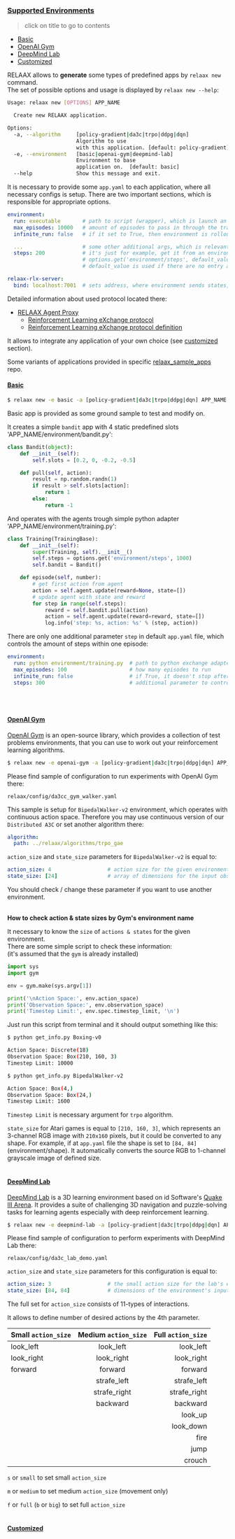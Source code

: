 ### [Supported Environments](../README.md#contents)
> click on title to go to contents
- [Basic](#basic)
- [OpenAI Gym](#openai-gym)
- [DeepMind Lab](#deepmind-lab)
- [Customized](#customized)

RELAAX allows to **generate** some types of predefined apps by `relaax new` command.  
The set of possible options and usage is displayed by `relaax new --help`:  
```bash
Usage: relaax new [OPTIONS] APP_NAME

  Create new RELAAX application.

Options:
  -a, --algorithm     [policy-gradient|da3c|trpo|ddpg|dqn]
                      Algorithm to use
                      with this application. [default: policy-gradient]
  -e, --environment   [basic|openai-gym|deepmind-lab] 
                      Environment to base
                      application on.  [default: basic]
  --help              Show this message and exit.
``` 

It is necessary to provide some `app.yaml` to each application, where all necessary configs is setup.
There are two important sections, which is responsible for appropriate options. 
```yaml
environment:
  run: executable       # path to script (wrapper), which is launch an environment or directly to some executable 
  max_episodes: 10000   # amount of episodes to pass in through the training
  infinite_run: false   # if it set to True, then environment is rollout infinitely

  ...                   # some other additional args, which is relevant to the environment or some run options
  steps: 200            # it's just for example, get it from an environment or wrapper by
                        # options.get('environment/steps', default_value)
                        # default_value is used if there are no entry at app.yaml 

relaax-rlx-server:
  bind: localhost:7001  # sets address, where environment sends states, rewards (terminals) and receives actions
```

Detailed information about used protocol located there:
- [RELAAX Agent Proxy](../README.md#relaax-agent-proxy)
    - [Reinforcement Learning eXchange protocol](../README.md#reinforcement-learning-exchange-protocol)
    - [Reinforcement Learning eXchange protocol definition](../README.md#reinforcement-learning-exchange-protocol-definition)

It allows to integrate any application of your own choice (see [customized](#customized) section).

Some variants of applications provided in specific [relaax_sample_apps](https://github.com/deeplearninc/relaax_sample_apps) repo.

#### [Basic](#supported-environments)

```bash
$ relaax new -e basic -a [policy-gradient|da3c|trpo|ddpg|dqn] APP_NAME
```

Basic app is provided as some ground sample to test and modify on.

It creates a simple `bandit` app with 4 static predefined slots 'APP_NAME/environment/bandit.py':
```python
class Bandit(object):
    def __init__(self):
        self.slots = [0.2, 0, -0.2, -0.5]

    def pull(self, action):
        result = np.random.randn(1)
        if result > self.slots[action]:
            return 1
        else:
            return -1
```

And operates with the agents trough simple python adapter 'APP_NAME/environment/training.py':
```python
class Training(TrainingBase):
    def __init__(self):
        super(Training, self).__init__()
        self.steps = options.get('environment/steps', 1000)
        self.bandit = Bandit()

    def episode(self, number):
        # get first action from agent
        action = self.agent.update(reward=None, state=[])
        # update agent with state and reward
        for step in range(self.steps):
            reward = self.bandit.pull(action)
            action = self.agent.update(reward=reward, state=[])
            log.info('step: %s, action: %s' % (step, action))
``` 

There are only one additional parameter `step` in default `app.yaml` file,
which controls the amount of steps within one episode:
```yaml
environment:
  run: python environment/training.py  # path to python exchange adapter
  max_episodes: 100                    # how many episodes to run
  infinite_run: false                  # if True, it doesn't stop after `max_episodes` reached
  steps: 300                           # additional parameter to control the episode length
```
<br><br>

#### [OpenAI Gym](#supported-environments)

[OpenAI Gym](https://gym.openai.com/) is an open-source library, which provides a collection of
test problems environments, that you can use to work out your reinforcement learning algorithms.

```bash
$ relaax new -e openai-gym -a [policy-gradient|da3c|trpo|ddpg|dqn] APP_NAME
```

Please find sample of configuration to run experiments with OpenAI Gym there:

`relaax/config/da3cc_gym_walker.yaml`

This sample is setup for `BipedalWalker-v2` environment, which operates with continuous action space.
Therefore you may use continuous version of our `Distributed A3C` or set another algorithm there:
```yaml
algorithm:
  path: ../relaax/algorithms/trpo_gae
```

`action_size` and `state_size` parameters for `BipedalWalker-v2` is equal to:
```yaml
action_size: 4                  # action size for the given environment
state_size: [24]                # array of dimensions for the input observation
```
You should check / change these parameter if you want to use another environment.
<br><br>

**How to check action & state sizes by Gym's environment name**

It necessary to know the `size` of `actions & states` for the given environment.  
There are some simple script to check these information:  
(it's assumed that the `gym` is already installed) 
```python
import sys
import gym

env = gym.make(sys.argv[1])

print('\nAction Space:', env.action_space)
print('Observation Space:', env.observation_space)
print('Timestep Limit:', env.spec.timestep_limit, '\n')
```

Just run this script from terminal and it should output something like this:
```bash
$ python get_info.py Boxing-v0

Action Space: Discrete(18)
Observation Space: Box(210, 160, 3)
Timestep Limit: 10000

$ python get_info.py BipedalWalker-v2

Action Space: Box(4,)
Observation Space: Box(24,)
Timestep Limit: 1600
```
`Timestep Limit` is necessary argument for `trpo` algorithm.

`state_size` for Atari games is equal to `[210, 160, 3]`, which represents an 3-channel
RGB image with `210x160` pixels, but it could be converted to any shape.
For example, if at `app.yaml` file the shape is set to `[84, 84]` (environment/shape).
It automatically converts the source RGB to 1-channel grayscale image of defined size.
<br><br>

#### [DeepMind Lab](#supported-environments)

[DeepMind Lab](https://github.com/deepmind/lab) is a 3D learning environment based on
id Software's [Quake III Arena](https://github.com/id-Software/Quake-III-Arena).
It provides a suite of challenging 3D navigation and puzzle-solving tasks
for learning agents especially with deep reinforcement learning.

```bash
$ relaax new -e deepmind-lab -a [policy-gradient|da3c|trpo|ddpg|dqn] APP_NAME
```

Please find sample of configuration to perform experiments with DeepMind Lab there:

`relaax/config/da3c_lab_demo.yaml`

`action_size` and `state_size` parameters for this configuration is equal to:
```yaml
action_size: 3                  # the small action size for the lab's environment
state_size: [84, 84]            # dimensions of the environment's input screen
```

The full set for `action_size` consists of 11-types of interactions.

It allows to define number of desired actions by the 4th parameter.

| Small `action_size`   | Medium `action_size`   | Full `action_size`   |
| ----------------------|:----------------------:| --------------------:|
| look_left             | look_left              | look_left            |
| look_right            | look_right             | look_right           |
| forward               | forward                | forward              |
|                       | strafe_left            | strafe_left          |
|                       | strafe_right           | strafe_right         |
|                       | backward               | backward             |
|                       |                        | look_up              |
|                       |                        | look_down            |
|                       |                        | fire                 |
|                       |                        | jump                 |
|                       |                        | crouch               |
`s` or `small` to set small `action_size`

`m` or `medium` to set medium `action_size` (movement only)

`f` or `full` (`b` or `big`) to set full `action_size`
<br><br>

#### [Customized](#supported-environments)
